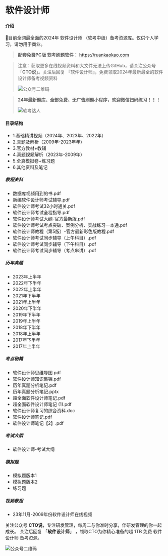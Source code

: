 # 软件设计师

#### 介绍
💯目前全网最全面的2024年 软件设计师 （软考中级）备考资源库。仅供个人学习，请勿用于商业。

>  **配套免费PC版 软考刷题软件：** 
>  https://ruankaokao.com

> 注意：获取更多在线视频资料和大文件无法上传GitHub，请关注公众号「**CTO说**」。关注后回复  『软件设计师』，免费领取2024年最新最全的软件设计师备考视频资料
>
> ![公众号二维码](https://chaidingoss.oss-cn-hangzhou.aliyuncs.com/qrcode.jpg)

> **24年最新题库、全部免费、无广告刷题小程序，欢迎微信扫码练习！！！**
>
> ![软考达人](https://chaidingoss.oss-cn-hangzhou.aliyuncs.com/ruankao/share/%E7%B3%BB%E7%BB%9F%E6%9E%B6%E6%9E%84%E5%B8%88-github.png?x-oss-process=image/resize,w_258,h_258,limit_0)


#### 目录结构
 - 1.基础精讲视频（2024年、2023年、2022年）
 - 2.真题及解析（2009年-2023年年）
 - 3.官方教材+教辅
 - 4.真题视频解析（2023年-2009年）
 - 5.全真模拟卷+练习题
 - 6.其他资料及笔记

##### 教程资料
 - 数据库视频用到的书.pdf
 - 新编软件设计师考试辅导.pdf
 - 软件设计师考试32小时通关.pdf
 - 软件设计师考试全程指导.pdf
 - 软件设计师考试大纲-官方最新版.pdf
 - 软件设计师考试考点突破、案例分析、实战练习一本通.pdf
 - 软件设计师教程（第5版）-官方最新彩色版教程.pdf
 - 软件设计师考试同步辅导（上午科目）.pdf
 - 软件设计师考试同步辅导（下午科目）.pdf
 - 软件设计师考试同步辅导（考点串讲）.pdf

##### 历年真题
 - 2023年上半年
 - 2022年下半年
 - 2022年上半年
 - 2021年下半年
 - 2021年上半年
 - 2020年下半年
 - 2019年下半年
 - 2019年上半年
 - 2018年下半年
 - 2018年上半年
 - 2017年下半年
 - 2017年上半年
   
##### 考点秘籍
 - 软件设计师思维导图.pdf
 - 软件设计师知识集锦.pdf
 - 历年真题分析笔记.pdf
 - 历年真题分析笔记.pptx
 - 超全面软件设计师笔记.pdf
 - 超全面软件设计师笔记 (1).pdf
 - 软件设计师复习的综合资料.doc
 - 软件设计师笔记.pdf
 - 软件设计师笔记【2】.pdf
 
##### 考试大纲
 - 软件设计师-考试大纲
 
##### 模拟题
 - 模拟题版本1
 - 模拟题版本2
 - 练习题
 
##### 视频教程
 - 23年11月-2009年份软件设计师在线视频
 

关注公众号 **CTO说**，专注研发管理，每周二与你准时分享，伴研发管理的你一起成长。
关注后回复 「**软件设计师**」 ，领取CTO为你精心准备的超 1TB 免费 软件设计师 备考资源。


![公众号二维码](https://chaidingoss.oss-cn-hangzhou.aliyuncs.com/qrcode.jpg)
